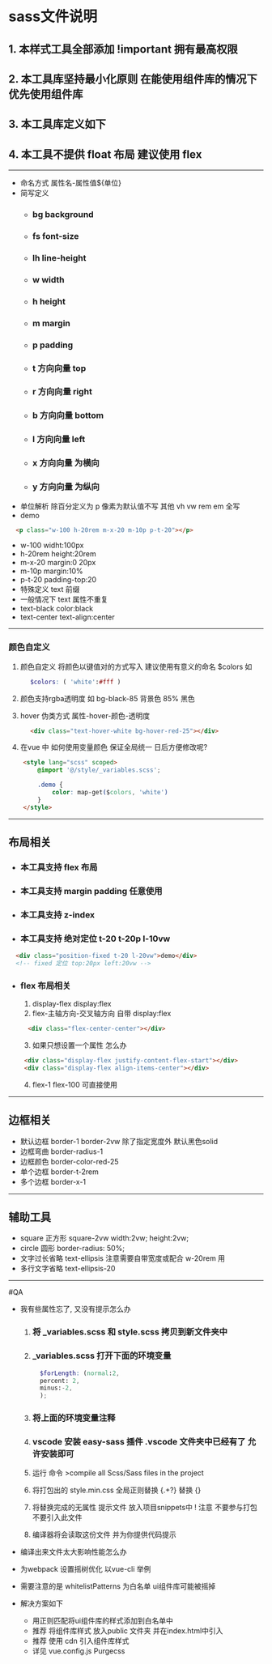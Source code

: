 # sass文件说明

## 1. 本样式工具全部添加 !important 拥有最高权限

## 2. 本工具库坚持最小化原则 在能使用组件库的情况下优先使用组件库

## 3. 本工具库定义如下 

## 4. 本工具不提供 float 布局 建议使用 flex
***

* 命名方式 属性名-属性值${单位}
* 简写定义 
  + ### bg background
  + ### fs font-size
  + ### lh line-height
  + ### w width
  + ### h height
  + ### m margin
  + ### p padding
  + ### t 方向向量 top
  + ### r 方向向量 right
  + ### b 方向向量 bottom
  + ### l 方向向量 left
  + ### x 方向向量 为横向
  + ### y 方向向量 为纵向
* 单位解析 除百分定义为 p 像素为默认值不写 其他 vh vw rem em 全写
* demo 

  

``` html
  <p class="w-100 h-20rem m-x-20 m-10p p-t-20"></p>
```

  + w-100 widht:100px
  + h-20rem height:20rem
  + m-x-20 margin:0 20px
  + m-10p margin:10%
  + p-t-20 padding-top:20
  + 特殊定义 text 前缀
  + 一般情况下 text 属性不重复 
  + text-black color:black
  + text-center text-align:center

***

### 颜色自定义

1. 颜色自定义 将颜色以键值对的方式写入 建议使用有意义的命名 $colors 如 

   

``` scss
      $colors: ( 'white':#fff )
```

   

2. 颜色支持rgba透明度 如 bg-black-85 背景色 85% 黑色 

3. hover 伪类方式 属性-hover-颜色-透明度 

    

``` html
      <div class="text-hover-white bg-hover-red-25"></div>
```

4. 在vue 中 如何使用变量颜色 保证全局统一 日后方便修改呢?

    

``` html
    <style lang="scss" scoped>
        @import '@/style/_variables.scss';

        .demo {
            color: map-get($colors, 'white')
        }
    </style>
```

***

## 布局相关

 + ### 本工具支持 flex 布局
 + ### 本工具支持 margin padding 任意使用
 + ### 本工具支持 z-index
 + ### 本工具支持 绝对定位 t-20 t-20p l-10vw

 

``` html
  <div class="position-fixed t-20 l-20vw">demo</div>
  <!-- fixed 定位 top:20px left:20vw -->
```

 + ### flex 布局相关

    1. display-flex display:flex
    2. flex-主轴方向-交叉轴方向 自带 display:flex

    ``` html
      <div class="flex-center-center"></div>
    ```
    3. 如果只想设置一个属性 怎么办

    ``` html
     <div class="display-flex justify-content-flex-start"></div>
     <div class="display-flex align-items-center"></div>
    ```

    4. flex-1 flex-100 可直接使用

***

## 边框相关

  + 默认边框 border-1 border-2vw 除了指定宽度外 默认黑色solid
  + 边框弯曲 border-radius-1
  + 边框颜色 border-color-red-25
  + 单个边框 border-t-2rem 
  + 多个边框 border-x-1

***

## 辅助工具 

  + square 正方形 square-2vw width:2vw; height:2vw; 
  + circle 圆形 border-radius: 50%; 
  + 文字过长省略 text-ellipsis 注意需要自带宽度或配合 w-20rem 用
  + 多行文字省略 text-ellipsis-20

***
#QA
 + 我有些属性忘了, 又没有提示怎么办

    1. ### 将 _variables.scss 和 style.scss 拷贝到新文件夹中
    2. ### _variables.scss 打开下面的环境变量 
        ``` scss
          $forLength: (normal:2,
          percent: 2,
          minus:-2,
          ); 
        ```

    3. ### 将上面的环境变量注释
    4. ### vscode 安装 easy-sass 插件 .vscode 文件夹中已经有了 允许安装即可
    6. 运行 命令 >compile all Scss/Sass files in the project
    7. 将打包出的 style.min.css 全局正则替换 \{.+?\} 替换 {}
    8. 将替换完成的无属性 提示文件 放入项目snippets中 ! 注意 不要参与打包 不要引入此文件
    9. 编译器将会读取这份文件 并为你提供代码提示

  + 编译出来文件太大影响性能怎么办
  + 为webpack 设置摇树优化 以vue-cli 举例
  + 需要注意的是 whitelistPatterns 为白名单 ui组件库可能被摇掉
  + 解决方案如下
    + 用正则匹配将ui组件库的样式添加到白名单中 
    + 推荐 将组件库样式 放入public 文件夹 并在index.html中引入
    + 推荐 使用 cdn 引入组件库样式
    + 详见 vue.config.js Purgecss